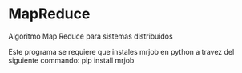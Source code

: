 # MapReduce
Algoritmo Map Reduce para sistemas distribuidos

Este programa se requiere que instales mrjob en python
a travez del siguiente commando:
pip install mrjob
